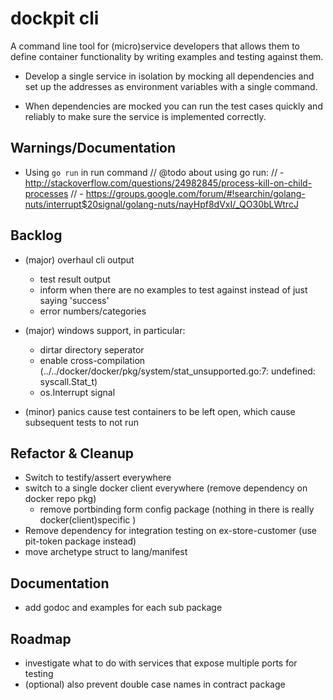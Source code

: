 dockpit cli
===========
A command line tool for (micro)service developers that allows them to define container functionality by writing examples and testing against them.

- Develop a single service in isolation by mocking all dependencies and set up the addresses as environment variables with a single command.

- When dependencies are mocked you can run the test cases quickly and reliably to make sure the service is implemented correctly.

## Warnings/Documentation
- Using `go run` in run command
	// @todo about using go run:
	// - http://stackoverflow.com/questions/24982845/process-kill-on-child-processes
	// - https://groups.google.com/forum/#!searchin/golang-nuts/interrupt$20signal/golang-nuts/nayHpf8dVxI/_QO30bLWtrcJ

## Backlog
- (major) overhaul cli output
	* test result output
	* inform when there are no examples to test against instead of just saying 'success'
	* error numbers/categories
- (major) windows support, in particular:
	* dirtar directory seperator
	* enable cross-compilation (../../docker/docker/pkg/system/stat_unsupported.go:7: undefined: syscall.Stat_t)
	* os.Interrupt signal

- (minor) panics cause test containers to be left open, which cause subsequent tests to not run
## Refactor & Cleanup
- Switch to testify/assert everywhere
- switch to a single docker client everywhere (remove dependency on docker repo pkg)
	- remove portbinding form config package (nothing in there is really docker(client)specific )
- Remove dependency for integration testing on ex-store-customer (use pit-token package instead)
- move archetype struct to lang/manifest

## Documentation
- add godoc and examples for each sub package

## Roadmap
- investigate what to do with services that expose multiple ports for testing
- (optional) also prevent double case names in contract package